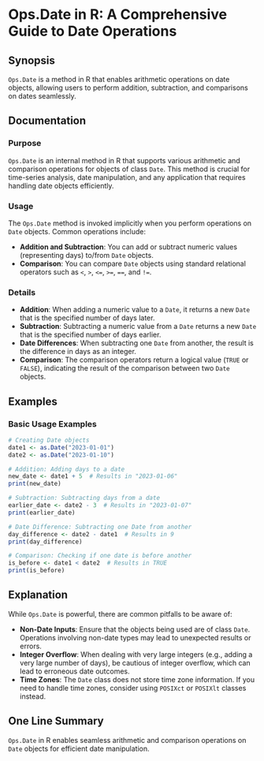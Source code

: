 <!--
Meta Description: # Ops.Date in R: A Comprehensive Guide to Date Operations ## Synopsis `Ops.Date` is a method in R that enables arithmetic operations on date objects, ...
Meta Keywords: date, objects, operations, comparison, days
-->

# Ops.Date in R: A Comprehensive Guide to Date Operations

## Synopsis
`Ops.Date` is a method in R that enables arithmetic operations on date objects, allowing users to perform addition, subtraction, and comparisons on dates seamlessly.

## Documentation
### Purpose
`Ops.Date` is an internal method in R that supports various arithmetic and comparison operations for objects of class `Date`. This method is crucial for time-series analysis, date manipulation, and any application that requires handling date objects efficiently.

### Usage
The `Ops.Date` method is invoked implicitly when you perform operations on `Date` objects. Common operations include:

- **Addition and Subtraction**: You can add or subtract numeric values (representing days) to/from `Date` objects.
- **Comparison**: You can compare `Date` objects using standard relational operators such as `<`, `>`, `<=`, `>=`, `==`, and `!=`.

### Details
- **Addition**: When adding a numeric value to a `Date`, it returns a new `Date` that is the specified number of days later.
- **Subtraction**: Subtracting a numeric value from a `Date` returns a new `Date` that is the specified number of days earlier.
- **Date Differences**: When subtracting one `Date` from another, the result is the difference in days as an integer.
- **Comparison**: The comparison operators return a logical value (`TRUE` or `FALSE`), indicating the result of the comparison between two `Date` objects.

## Examples
### Basic Usage Examples

```R
# Creating Date objects
date1 <- as.Date("2023-01-01")
date2 <- as.Date("2023-01-10")

# Addition: Adding days to a date
new_date <- date1 + 5  # Results in "2023-01-06"
print(new_date)

# Subtraction: Subtracting days from a date
earlier_date <- date2 - 3  # Results in "2023-01-07"
print(earlier_date)

# Date Difference: Subtracting one Date from another
day_difference <- date2 - date1  # Results in 9
print(day_difference)

# Comparison: Checking if one date is before another
is_before <- date1 < date2  # Results in TRUE
print(is_before)
```

## Explanation
While `Ops.Date` is powerful, there are common pitfalls to be aware of:

- **Non-Date Inputs**: Ensure that the objects being used are of class `Date`. Operations involving non-date types may lead to unexpected results or errors.
- **Integer Overflow**: When dealing with very large integers (e.g., adding a very large number of days), be cautious of integer overflow, which can lead to erroneous date outcomes.
- **Time Zones**: The `Date` class does not store time zone information. If you need to handle time zones, consider using `POSIXct` or `POSIXlt` classes instead.

## One Line Summary
`Ops.Date` in R enables seamless arithmetic and comparison operations on `Date` objects for efficient date manipulation.